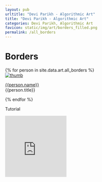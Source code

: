 ```yaml
---
layout: pub
urltitle: "Devi Parikh - Algorithmic Art"
title: "Devi Parikh - Algorithmic Art"
categories: Devi Parikh, Algorithmic Art
favicon: static/img/art/borders_filled.png
permalink: /all_borders
---
```


# Borders

<div class = 'people'>
  <!-- loop through persons -->
  {% for person in site.data.art.all_borders %}
  <div class = 'artthumb'>
    <a href = '{{ person.link }}'><img src = 'static/img/art/{{ person.thumb }}' alt = 'thumb'></a>
    <p>
      <a href = '{{ person.link }}'>{{person.name}}</a>
      <br>
      {{person.title}}
    </p>
  </div>
  {% endfor %}
</div>


Tutorial
<iframe width="200" height="200" src="https://www.youtube.com/embed/_exTH7fB4ko" frameborder="0" allow="autoplay; encrypted-media" allowfullscreen></iframe>


<!-- <div class = 'art'>
  {% for person in site.data.art.art %}
  <div class = 'artpiece'>
    <a href = '{{ person.link }}'><img src = 'static/img/art/{{ person.thumb }}' alt = 'thumb'></a>
    <p>
      <a href = '{{ person.link }}'>{{person.name}}</a>
    </p>
  </div>
  {% endfor %}
</div> -->